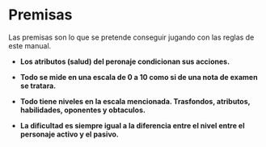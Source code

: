 
Premisas
========

Las premisas son lo que se pretende conseguir jugando con las reglas de este manual.

- **Los atributos (salud) del peronaje condicionan sus acciones.** 

- **Todo se mide en una escala de 0 a 10 como si de una nota de examen se tratara.** 

- **Todo tiene niveles en la escala mencionada. Trasfondos, atributos, habilidades, oponentes y obtaculos.** 

- **La dificultad es siempre igual a la diferencia entre el nivel entre el personaje activo y el pasivo.** 
